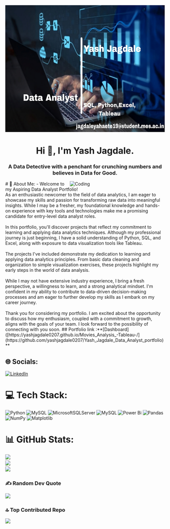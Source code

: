 <img src="Github Template.jpeg" width="840" height="400" allow="autoplay">
<h1 align="center">Hi 👋, I'm Yash Jagdale.</h1>
<h3 align="center">A Data Detective with a penchant for crunching numbers and believes in Data for Good.</h3>
<img align="right" alt="Coding" width="300" src="https://cdn.dribbble.com/users/2646423/screenshots/5507196/computer.gif">
# 💫 About Me:
- Welcome to my Aspiring Data Analyst Portfolio!<br>As an enthusiastic newcomer to the field of data analytics, I am eager to showcase my skills and passion for transforming raw data into meaningful insights. While I may be a fresher, my foundational knowledge and hands-on experience with key tools and technologies make me a promising candidate for entry-level data analyst roles.<br><br>In this portfolio, you'll discover projects that reflect my commitment to learning and applying data analytics techniques. Although my professional journey is just beginning, I have a solid understanding of Python, SQL, and Excel, along with exposure to data visualization tools like Tableau.<br><br>The projects I've included demonstrate my dedication to learning and applying data analytics principles. From basic data cleaning and organization to simple visualization exercises, these projects highlight my early steps in the world of data analysis.<br><br>While I may not have extensive industry experience, I bring a fresh perspective, a willingness to learn, and a strong analytical mindset. I'm confident in my ability to contribute to data-driven decision-making processes and am eager to further develop my skills as I embark on my career journey.<br><br>Thank you for considering my portfolio. I am excited about the opportunity to discuss how my enthusiasm, coupled with a commitment to growth, aligns with the goals of your team. I look forward to the possibility of connecting with you soon.
## Portfolio link :**[Dashboard]([https://yashjagdale0207.github.io/Movies_Analysis_-Tableau-/](https://github.com/yashjagdale0207/Yash_Jagdale_Data_Analyst_portfolio)**

## 🌐 Socials:
[![LinkedIn](https://img.shields.io/badge/LinkedIn-%230077B5.svg?logo=linkedin&logoColor=white)](https://linkedin.com/in/www.linkedin.com/in/yash-jagdale-data-analyst) 

# 💻 Tech Stack:
![Python](https://img.shields.io/badge/python-3670A0?style=for-the-badge&logo=python&logoColor=ffdd54) ![MySQL](https://img.shields.io/badge/mysql-%2300000f.svg?style=for-the-badge&logo=mysql&logoColor=white) ![MicrosoftSQLServer](https://img.shields.io/badge/Microsoft%20SQL%20Server-CC2927?style=for-the-badge&logo=microsoft%20sql%20server&logoColor=white) ![MySQL](https://img.shields.io/badge/mysql-%2300000f.svg?style=for-the-badge&logo=mysql&logoColor=white) ![Power Bi](https://img.shields.io/badge/power_bi-F2C811?style=for-the-badge&logo=powerbi&logoColor=black) ![Pandas](https://img.shields.io/badge/pandas-%23150458.svg?style=for-the-badge&logo=pandas&logoColor=white) ![NumPy](https://img.shields.io/badge/numpy-%23013243.svg?style=for-the-badge&logo=numpy&logoColor=white) ![Matplotlib](https://img.shields.io/badge/Matplotlib-%23ffffff.svg?style=for-the-badge&logo=Matplotlib&logoColor=black)
# 📊 GitHub Stats:
![](https://github-readme-stats.vercel.app/api?username=yashjagdale0207&theme=dark&hide_border=false&include_all_commits=false&count_private=false)<br/>
![](https://github-readme-streak-stats.herokuapp.com/?user=yashjagdale0207&theme=dark&hide_border=false)<br/>
![](https://github-readme-stats.vercel.app/api/top-langs/?username=yashjagdale0207&theme=dark&hide_border=false&include_all_commits=false&count_private=false&layout=compact)

### ✍️ Random Dev Quote
![](https://quotes-github-readme.vercel.app/api?type=horizontal&theme=radical)

### 🔝 Top Contributed Repo
![](https://github-contributor-stats.vercel.app/api?username=yashjagdale0207&limit=5&theme=dark&combine_all_yearly_contributions=true)

<!-- Proudly created with GPRM ( https://gprm.itsvg.in ) -->
